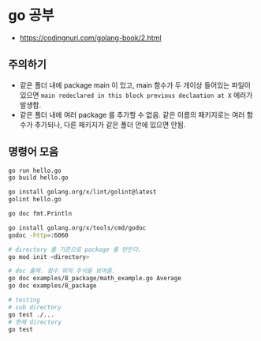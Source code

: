 # go 공부
- https://codingnuri.com/golang-book/2.html

## 주의하기
- 같은 폴더 내에 package main 이 있고, main 함수가 두 개이상 들어있는
파일이 있으면 `main redeclared in this block previous declaation at X`
에러가 발생함.
- 같은 폴더 내에 여러 package 를 추가할 수 없음. 같은 이름의 패키지로는
여러 함수가 추가되나, 다른 패키지가 같은 폴더 안에 있으면 안됨.

## 명령어 모음
```bash
go run hello.go
go build hello.go

go install golang.org/x/lint/golint@latest
golint hello.go

go doc fmt.Println

go install golang.org/x/tools/cmd/godoc
godoc -http=:6060

# directory 를 기준으로 package 를 만든다.
go mod init <directory>

# doc 출력. 함수 위의 주석을 보여줌.
go doc examples/8_package/math_example.go Average 
go doc examples/8_package

# testing
# sub directory
go test ./...  
# 현재 directory
go test  
```

